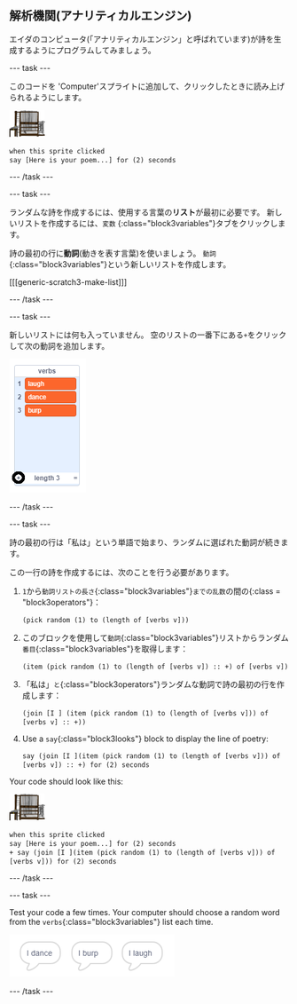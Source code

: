 ## 解析機関(アナリティカルエンジン)

エイダのコンピュータ(「アナリティカルエンジン」と呼ばれています)が詩を生成するようにプログラムしてみましょう。

\--- task \---

このコードを 'Computer'スプライトに追加して、クリックしたときに読み上げられるようにします。

![computer スプライト](images/computer-sprite.png)

```blocks3
when this sprite clicked
say [Here is your poem...] for (2) seconds
```

\--- /task \---

\--- task \---

ランダムな詩を作成するには、使用する言葉の**リスト**が最初に必要です。 新しいリストを作成するには、`変数` {:class="block3variables"}タブをクリックします。

詩の最初の行に**動詞**(動きを表す言葉)を使いましょう。 `動詞`{:class="block3variables"}という新しいリストを作成します。

[[[generic-scratch3-make-list]]]

\--- /task \---

\--- task \---

新しいリストには何も入っていません。 空のリストの一番下にある`+`をクリックして次の動詞を追加します。

![+が強調表示されたリスト](images/poetry-verbs-annotated.png)

\--- /task \---

\--- task \---

詩の最初の行は「私は」という単語で始まり、ランダムに選ばれた動詞が続きます。

この一行の詩を作成するには、次のことを行う必要があります。

1. `1`から`動詞リストの長さ`{:class="block3variables"}`までの乱数`の間の{:class = "block3operators"}：
    
    ```blocks3
    (pick random (1) to (length of [verbs v]))
    ```

2. このブロックを使用して`動詞`{:class="block3variables"}リストからランダム`番目`{:class="block3variables"}を取得します：
    
    ```blocks3
    (item (pick random (1) to (length of [verbs v]) :: +) of [verbs v])
    ```

3. 「私は」`と`{:class="block3operators"}ランダムな動詞で詩の最初の行を作成します：
    
    ```blocks3
    (join [I ] (item (pick random (1) to (length of [verbs v])) of [verbs v] :: +))
    ```

4. Use a `say`{:class="block3looks"} block to display the line of poetry:
    
    ```blocks3
    say (join [I ](item (pick random (1) to (length of [verbs v])) of [verbs v]) :: +) for (2) seconds
    ```

Your code should look like this:

![computer sprite](images/computer-sprite.png)

```blocks3
when this sprite clicked
say [Here is your poem...] for (2) seconds
+ say (join [I ](item (pick random (1) to (length of [verbs v])) of [verbs v])) for (2) seconds
```

\--- /task \---

\--- task \---

Test your code a few times. Your computer should choose a random word from the `verbs`{:class="block3variables"} list each time.

![3 speech bubbles saying different things](images/poetry-random-test.png)

\--- /task \---